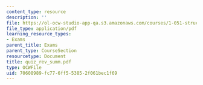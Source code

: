 ```yaml
---
content_type: resource
description: ''
file: https://ol-ocw-studio-app-qa.s3.amazonaws.com/courses/1-051-structural-engineering-design-fall-2003/70608989fc776ff553852f061bec1f69_quiz_rev_summ.pdf
file_type: application/pdf
learning_resource_types:
- Exams
parent_title: Exams
parent_type: CourseSection
resourcetype: Document
title: quiz_rev_summ.pdf
type: OCWFile
uid: 70608989-fc77-6ff5-5385-2f061bec1f69
---
```

